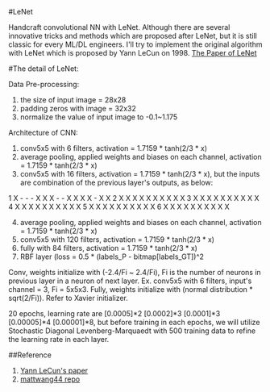 #LeNet

Handcraft convolutional NN with LeNet. Although there are several innovative tricks and methods which are proposed after LeNet, but it is still classic for every ML/DL engineers. I'll try to implement the original algorithm with LeNet which is proposed by Yann LeCun on 1998. [The Paper of LeNet](http://yann.lecun.com/exdb/publis/pdf/lecun-98.pdf)

#The detail of LeNet:

Data Pre-processing:
1. the size of input image = 28x28
2. padding zeros with image = 32x32
3. normalize the value of input image to -0.1~1.175

Architecture of CNN:
1. conv5x5 with 6 filters, activation = 1.7159 * tanh(2/3 * x)
2. average pooling, applied weights and biases on each channel, activation = 1.7159 * tanh(2/3 * x)
3. conv5x5 with 16 filters, activation = 1.7159 * tanh(2/3 * x), but the inputs are combination of the previous layer's outputs, as below:

1 X - - - X X X - - X X X X - X X
2 X X       X X X     X X X X   X
3 X X X       X X X     X   X X X
4   X X X     X X X X     X   X X
5     X X X     X X X X   X X   X
6       X X X     X X X X   X X X

4. average pooling, applied weights and biases on each channel, activation = 1.7159 * tanh(2/3 * x)
5. conv5x5 with 120 filters, activation = 1.7159 * tanh(2/3 * x)
6. fully with 84 filters, activation = 1.7159 * tanh(2/3 * x)
7. RBF layer (loss = 0.5 * (labels_P - bitmap[labels_GT])^2

Conv, weights initialize with (-2.4/Fi ~ 2.4/Fi), Fi is the number of neurons in previous layer in a neuron of next layer.
Ex. conv5x5 with 6 filters, input's channel = 3, Fi = 5x5x3.
Fully, weights initialize with (normal distribution * sqrt(2/Fi)). Refer to Xavier initializer.

20 epochs, learning rate are [0.0005]*2  [0.0002]*3  [0.0001]*3  [0.00005]*4  [0.00001]*8,
but before training in each epochs, we will utilize Stochastic Diagonal Levenberg-Marquaedt with 500 training data to refine the learning rate in each layer.


##Reference

1. [Yann LeCun's paper](http://yann.lecun.com/exdb/publis/pdf/lecun-98.pdf)
2. [mattwang44 repo](https://github.com/mattwang44/LeNet-from-Scratch)
